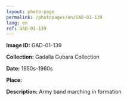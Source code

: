 ```yaml
---
layout: photo-page
permalink: /photopages/en/GAD-01-139
lang: en
ref: GAD-01-139
---
```


**Image ID:** GAD-01-139

**Collection:** Gadalla Gubara Collection

**Date:** 1950s-1960s

**Place:**

**Description:** Army band marching in formation
